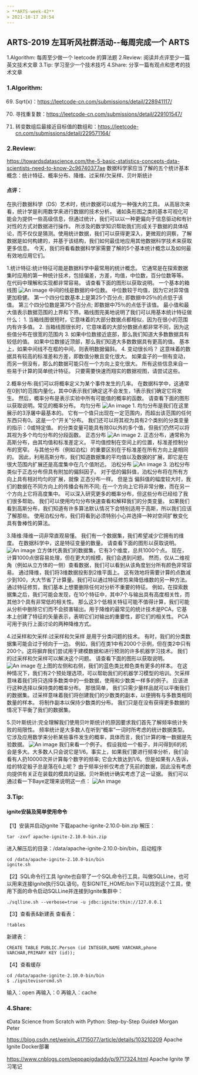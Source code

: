 ```yaml
---
> **ARTS-week-42**
> 2021-10-17 20:54
---
```



## ARTS-2019 左耳听风社群活动--每周完成一个 ARTS
1.Algorithm: 每周至少做一个 leetcode 的算法题
2.Review: 阅读并点评至少一篇英文技术文章
3.Tip: 学习至少一个技术技巧
4.Share: 分享一篇有观点和思考的技术文章

### 1.Algorithm:

69. Sqrt(x)：https://leetcode-cn.com/submissions/detail/228941117/

287. 寻找重复数：https://leetcode-cn.com/submissions/detail/229101547/

1300. 转变数组后最接近目标值的数组和：https://leetcode-cn.com/submissions/detail/229571164/

### 2.Review:

https://towardsdatascience.com/the-5-basic-statistics-concepts-data-scientists-need-to-know-2c96740377ae
数据科学家应当了解的五个统计基本概念：统计特征、概率分布、降维、过采样/欠采样、贝叶斯统计

#### 点评：

在执行数据科学（DS）艺术时，统计数据可以成为一种强大的工具。 从高层次来看，统计学是利用数学来进行数据的技术分析。 诸如条形图之类的基本可视化可能会为提供一些高级信息，但通过统计，我们可以以一种更偏向于信息驱动和有针对性的方式对数据进行操作。 所涉及的数学知识帮助我们形成关于数据的具体结论，而不仅仅是猜测。使用统计数据，我们可以获得更深入，更微观的洞察，了解数据是如何构建的，并基于该结构，我们如何最佳地应用其他数据科学技术来获取更多信息。 今天，我们将看看数据科学家需要了解的5个基本统计概念以及如何最有效地应用它们。

1.统计特征:统计特征可能是数据科学中最常用的统计概念。 它通常是在探索数据集时应用的第一种统计技术，包括偏差，方差，均值，中位数，百分位数等等。 在代码中理解和实现都非常容易。 请查看下面的图形以获取说明。
一个基本的箱线图
![An image](./images/ARTS-week-42-0.png)
中间的线是数据的中位数。 中位数较于均值，因为它对异常值更加稳健。 第一个四分位数基本上是第25个百分点; 即数据中25％的点低于该值。 第三个四分位数是第75个百分点; 即数据中75％的点低于该值。 最小值和最大值表示数据范围的上界和下界。箱线图完美地说明了我们可以用基本统计特征做什么：
       1. 当箱线图很短时，它意味着的大部分数据点都相似，因为在很小的范围内有许多值。
       2. 当箱线图很长时，它意味着的大部分数据点都非常不同，因为这些值分布在很宽的范围内
       3. 如果中位数接近底部，那么我们知道大多数数据具有较低的值。 如果中位数接近顶部，那么我们知道大多数数据具有更高的值。 基本上，如果中间线不在框的中间，则表明数据偏斜。
       4. 变动很长吗？ 这意味着的数据具有较高的标准差和方差，即数值分散且变化很大。 如果盒子的一侧有变动，而另一侧没有，那么的数据可能只在一个方向上变化很大。
所有这些信息来自一些易于计算的简单统计特征。 只要需要快速而翔实的数据视图，请尝试这些。

2.概率分布:我们可以将概率定义为某个事件发生的几率。 在数据科学中，这通常在0到1的范围内量化，其中0表示我们确定这不会发生，1表示我们确定它将发生。 然后，概率分布是表示实验中所有可能值的概率的函数。 请查看下面的图形以获取说明。常见的概率分布。 
均匀分布
![An image](./images/ARTS-week-42-1.png)
    1. 均匀分布是我们在这里展示的3浮屠中最基本的。 它有一个值只出现在一定范围内，而超出该范围的任何东西只有0。这是一个“开关”分布。 我们还可以将其视为具有2个类别的分类变量的指示：0或特定值。 的分类变量可能具有除0以外的多个值，但我们仍然可以将其视为多个均匀分布的分段函数。
正态分布
![An image](./images/ARTS-week-42-2.png)
    2. 正态分布，通常称为高斯分布，由其均值和标准差定义。 平均值控制在空间上的位置，标准差控制分布的宽窄。 与其他分布（例如泊松）的重要区别在于标准差在所有方向上是相同的。 因此，利用高斯分布，我们知道数据集的平均值以及数据的扩展，即它是在很大范围内扩展还是高度集中在几个值附近。
泊松分布
![An image](./images/ARTS-week-42-3.png)
    3. 泊松分布类似于正态分布但具有附加的偏斜因子。 对于低的偏斜值，泊松分布将在所有方向上具有相对均匀的扩展，就像 正态分布一样。 但是当 偏斜值的幅度较大时，我们的数据在不同方向上的传播会有所不同; 在一个方向上它将非常分散，而在另一个方向上它将高度集中。
可以深入研究更多的概率分布，但这些分布已经给了我们很多帮助。 我们可以使用均匀分布快速查看和解释我们的分类变量。 如果我们看到高斯分布，我们知道有许多算法默认情况下会特别适用于高斯，所以我们应该了解那些。 使用泊松分布，我们将看到必须特别小心并选择一种对空间扩散变化具有鲁棒性的算法。

3.降维:降维一词非常直观易懂。 我们有一个数据集，我们希望减少它拥有的维度。 在数据科学中，这是特征变量的数量。 请查看下面的图形以获取说明。
![An image](./images/ARTS-week-42-4.png)
立方体代表我们的数据集，它有3个维度，总共1000个点。 现在，计算1000点很容易处理，但在更大的规模，我们会遇到问题。 然而，仅从二维视角（例如从立方体的一侧）查看数据，我们可以看到从该角度划分所有颜色非常容易。 通过降维，我们将3维数据投影到2维平面上。 这有效地将需要计算的点数减少到100，大大节省了计算量。我们可以通过特征修剪来降低维数的另一种方法。 通过特征修剪，我们基本上想要删除任何对分析不重要的特征。 例如，在探索数据集之后，我们可能会发现，在10个特征中，其中7个与输出具有高度相关性，而其他3个具有非常低的相关性。 那么这3个低相关特征可能不值得计算，我们可能从分析中删除它们而不会损害输出。用于降维的最常见的统计技术是PCA，它基本上创建了特征的矢量表示，表明它们对输出的重要性，即它们的相关性。 PCA可用于执行上面讨论的两种降维方式。

4.过采样和欠采样:过采样和欠采样  是用于分类问题的技术。 有时，我们的分类数据集可能会过于倾向于一边。 例如，我们在类1中有2000个示例，但在类2中只有200个。这将摒弃我们尝试用于建模数据和进行预测的许多机器学习技术。 我们的过采样和欠采样可以解决这个问题。 请查看下面的图形以获取说明。
![An image](./images/ARTS-week-42-5.png)
在上图的左侧和右侧，我们的蓝色类比橙色类有更多的样本。 在这种情况下，我们有2个预处理选项，可以帮助我们的机器学习模型的培训。欠采样意味着我们将只选择多数类中的一些数据，使用和少数类一样多的例子。 应该进行这种选择以保持类的概率分布。 那很简单， 我们只需少量样品就可以平衡我们的数据集。过采样意味着我们将创建我们的少数类的副本，以便拥有与多数类相同数量的样本。 将制作副本以保持少数类的分布。 我们只是在没有获得更多数据的情况下平衡了我们的数据集。

5.贝叶斯统计:完全理解我们使用贝叶斯统计的原因要求我们首先了解频率统计失败的局限性。 频率统计是大多数人在听到“概率”一词时所考虑的统计数据类型。 它涉及应用数学来分析某些事件发生的概率，具体而言，我们计算的唯一数据是先验数据。
![An image](./images/ARTS-week-42-6.png)
我们来看一个例子。 假设我给一个骰子，并问得到6的机会是多大。大多数人只会说它是1/6。事实上，如果我们要进行频率分析，我们会看有人扔10000次并计算每个数字的频率; 它会大致达到1/6。但是如果有人告诉，给的特定骰子总是落在6上呢？ 由于频率分析仅考虑了先前的数据，因此没有考虑向提供有关正在装载的模具的证据。贝叶斯统计确实考虑了这一证据。 我们可以通过看一下Baye定理来说明这一点：
![An image](./images/ARTS-week-42-7.png)


### 3.Tip:

#### ignite安装及简单使用命令

【1】安装并启动ignite
下载apache-ignite-2.10.0-bin.zip
解压：
```shell
tar -zxvf apache-ignite-2.10.0-bin.zip
```
进入解压后的目录：/data/apache-ignite-2.10.0-bin/bin，启动程序
```shell
cd /data/apache-ignite-2.10.0-bin/bin
ignite.sh
```

【2】SQL命令行工具
Ignite也自带了一个SQL命令行工具，叫做SQLLine，也可以用来连接Ignite执行SQL语句。在$IGNITE_HOME/bin下可以找到这个工具，使用下面的命令启动SQLLine并连接到Ignite集群中：
```shell
./sqlline.sh --verbose=true -u jdbc:ignite:thin://127.0.0.1
```

【3】查看表&新建表
查看表：
```shell
!tables
```
新建表：
```shell
CREATE TABLE PUBLIC.Person (id INTEGER,NAME VARCHAR,phone VARCHAR,PRIMARY KEY (id));
```

【4】查看缓存
```shell
cd /data/apache-ignite-2.10.0-bin/bin
$ ./ignitevisorcmd.sh
```
输入：open
再输入：0
再输入：cache


### 4.Share:

《Data Science from Scratch with Python: Step-by-Step Guide》
Morgan Peter

https://blog.csdn.net/weixin_41715077/article/details/103210209
Apache Ignite Docker部署

https://www.cnblogs.com/peppapigdaddy/p/9717324.html
Apache Ignite 学习笔记